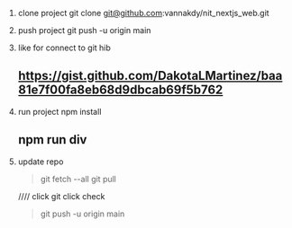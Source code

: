 1. clone project 
    git clone git@github.com:vannakdy/nit_nextjs_web.git
2. push project 
   git push -u origin main
3. like for connect to git hib 
    ## https://gist.github.com/DakotaLMartinez/baa81e7f00fa8eb68d9dbcab69f5b762

4. run project
    npm install
   ## npm run div
5. update repo
    > git fetch --all
    > git pull

    ////
    click git click check
    > git push -u origin main